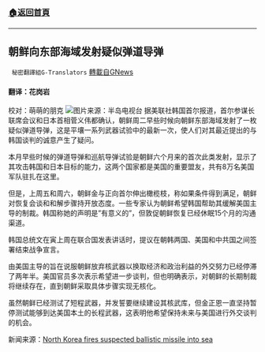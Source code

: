 ###  [:house:返回首頁](https://github.com/ourhimalayas/txt)
---


## 朝鲜向东部海域发射疑似弹道导弹
` 秘密翻譯組G-Translators` [轉載自GNews](https://gnews.org/zh-hans/1559731/)

#### 翻译：花岗岩
校对：萌萌的朋克
![](https://assets.gnews.org/wp-content/uploads/2021/09/3-70.jpg)图片来源：半岛电视台
据美联社韩国首尔报道，首尔参谋长联席会议和日本首相菅义伟都确认，朝鲜周二早些时候向朝鲜东部海域发射了一枚疑似弹道导弹，这是平壤一系列武器试验中的最新一次，使人们对其最近提出的与韩国谈判的诚意产生了疑问。

本月早些时候的弹道导弹和巡航导弹试验是朝鲜六个月来的首次此类发射，显示了其攻击韩国和日本目标的能力，这两个国家都是美国的重要盟友，共有8万名美国军队驻扎在这里。

但是，上周五和周六，朝鲜金与正向首尔伸出橄榄枝，称如果条件得到满足，朝鲜对恢复会谈和和解步骤持开放态度。一些专家认为朝鲜希望韩国帮助其缓解美国主导的制裁。韩国称她的声明是”有意义的”，但敦促朝鲜恢复已经休眠15个月的沟通渠道。

韩国总统文在寅上周在联合国发表讲话时，提议在朝韩两国、美国和中共国之间签署结束战争宣言。

由美国主导的旨在说服朝鲜放弃核武器以换取经济和政治利益的外交努力已经停滞了两年半。美国官员多次表示希望进一步谈判，但也明确表示，对朝鲜的长期制裁将继续存在，直到朝鲜采取具体步骤实现无核化。

虽然朝鲜已经测试了短程武器，并发誓要继续建设其核武库，但金正恩一直坚持暂停测试能够到达美国本土的长程武器，这表明他希望保持未来与美国进行外交谈判的机会。

新闻来源：[North Korea fires suspected ballistic missile into sea](https://apnews.com/article/south-korea-north-korea-joint-chiefs-of-staff-52bc6f2f467c4d02f34800a545d793fe)
